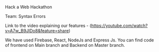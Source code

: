 Hack a Web Hackathon 

Team: Syntax Errors

Link to the video explaining our features - (https://youtube.com/watch?v=A7w_B9JlDo8&feature=share)

We have used Firebase, React, NodeJs and Express Js. You can find code of frontend on Main branch and Backend on Master branch.
